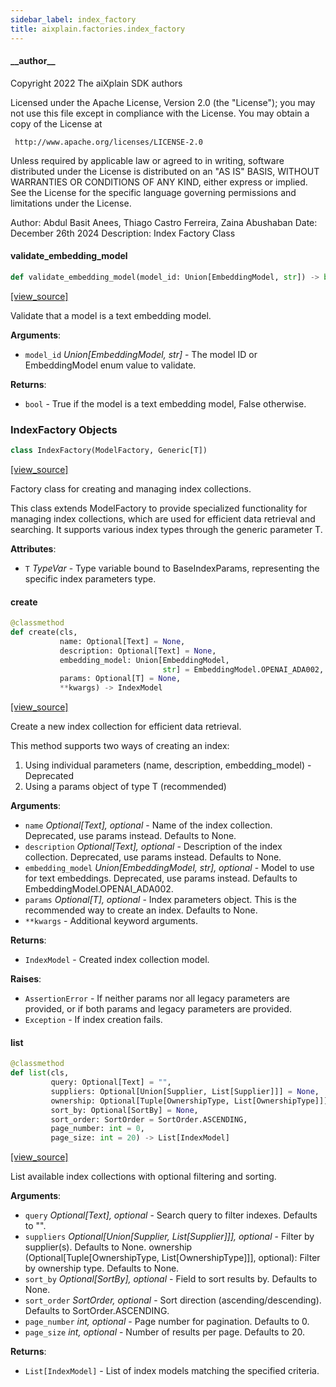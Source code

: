 ```yaml
---
sidebar_label: index_factory
title: aixplain.factories.index_factory
---
```


#### \_\_author\_\_

Copyright 2022 The aiXplain SDK authors

Licensed under the Apache License, Version 2.0 (the &quot;License&quot;);
you may not use this file except in compliance with the License.
You may obtain a copy of the License at

     http://www.apache.org/licenses/LICENSE-2.0

Unless required by applicable law or agreed to in writing, software
distributed under the License is distributed on an &quot;AS IS&quot; BASIS,
WITHOUT WARRANTIES OR CONDITIONS OF ANY KIND, either express or implied.
See the License for the specific language governing permissions and
limitations under the License.

Author: Abdul Basit Anees, Thiago Castro Ferreira, Zaina Abushaban
Date: December 26th 2024
Description:
    Index Factory Class

#### validate\_embedding\_model

```python
def validate_embedding_model(model_id: Union[EmbeddingModel, str]) -> bool
```

[[view_source]](https://github.com/aixplain/aiXplain/blob/main/aixplain/factories/index_factory/__init__.py#L42)

Validate that a model is a text embedding model.

**Arguments**:

- `model_id` _Union[EmbeddingModel, str]_ - The model ID or EmbeddingModel enum
  value to validate.
  

**Returns**:

- `bool` - True if the model is a text embedding model, False otherwise.

### IndexFactory Objects

```python
class IndexFactory(ModelFactory, Generic[T])
```

[[view_source]](https://github.com/aixplain/aiXplain/blob/main/aixplain/factories/index_factory/__init__.py#L56)

Factory class for creating and managing index collections.

This class extends ModelFactory to provide specialized functionality for
managing index collections, which are used for efficient data retrieval
and searching. It supports various index types through the generic
parameter T.

**Attributes**:

- `T` _TypeVar_ - Type variable bound to BaseIndexParams, representing
  the specific index parameters type.

#### create

```python
@classmethod
def create(cls,
           name: Optional[Text] = None,
           description: Optional[Text] = None,
           embedding_model: Union[EmbeddingModel,
                                  str] = EmbeddingModel.OPENAI_ADA002,
           params: Optional[T] = None,
           **kwargs) -> IndexModel
```

[[view_source]](https://github.com/aixplain/aiXplain/blob/main/aixplain/factories/index_factory/__init__.py#L70)

Create a new index collection for efficient data retrieval.

This method supports two ways of creating an index:
1. Using individual parameters (name, description, embedding_model) - Deprecated
2. Using a params object of type T (recommended)

**Arguments**:

- `name` _Optional[Text], optional_ - Name of the index collection.
  Deprecated, use params instead. Defaults to None.
- `description` _Optional[Text], optional_ - Description of the index collection.
  Deprecated, use params instead. Defaults to None.
- `embedding_model` _Union[EmbeddingModel, str], optional_ - Model to use for text embeddings.
  Deprecated, use params instead. Defaults to EmbeddingModel.OPENAI_ADA002.
- `params` _Optional[T], optional_ - Index parameters object. This is the
  recommended way to create an index. Defaults to None.
- `**kwargs` - Additional keyword arguments.
  

**Returns**:

- `IndexModel` - Created index collection model.
  

**Raises**:

- `AssertionError` - If neither params nor all legacy parameters are provided,
  or if both params and legacy parameters are provided.
- `Exception` - If index creation fails.

#### list

```python
@classmethod
def list(cls,
         query: Optional[Text] = "",
         suppliers: Optional[Union[Supplier, List[Supplier]]] = None,
         ownership: Optional[Tuple[OwnershipType, List[OwnershipType]]] = None,
         sort_by: Optional[SortBy] = None,
         sort_order: SortOrder = SortOrder.ASCENDING,
         page_number: int = 0,
         page_size: int = 20) -> List[IndexModel]
```

[[view_source]](https://github.com/aixplain/aiXplain/blob/main/aixplain/factories/index_factory/__init__.py#L142)

List available index collections with optional filtering and sorting.

**Arguments**:

- `query` _Optional[Text], optional_ - Search query to filter indexes.
  Defaults to &quot;&quot;.
- `suppliers` _Optional[Union[Supplier, List[Supplier]]], optional_ - Filter by
  supplier(s). Defaults to None.
  ownership (Optional[Tuple[OwnershipType, List[OwnershipType]]], optional):
  Filter by ownership type. Defaults to None.
- `sort_by` _Optional[SortBy], optional_ - Field to sort results by.
  Defaults to None.
- `sort_order` _SortOrder, optional_ - Sort direction (ascending/descending).
  Defaults to SortOrder.ASCENDING.
- `page_number` _int, optional_ - Page number for pagination. Defaults to 0.
- `page_size` _int, optional_ - Number of results per page. Defaults to 20.
  

**Returns**:

- `List[IndexModel]` - List of index models matching the specified criteria.

